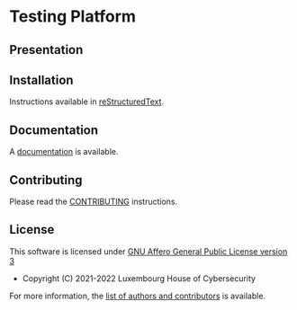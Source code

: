 # Testing Platform

## Presentation



## Installation

Instructions available in [reStructuredText](docs/installation.rst).


## Documentation

A [documentation](docs/) is available.


## Contributing

Please read the [CONTRIBUTING](CONTRIBUTING.md) instructions.


## License

This software is licensed under
[GNU Affero General Public License version 3](https://www.gnu.org/licenses/agpl-3.0.html)


* Copyright (C) 2021-2022 Luxembourg House of Cybersecurity

For more information, the [list of authors and contributors](AUTHORS.md) is
available.
